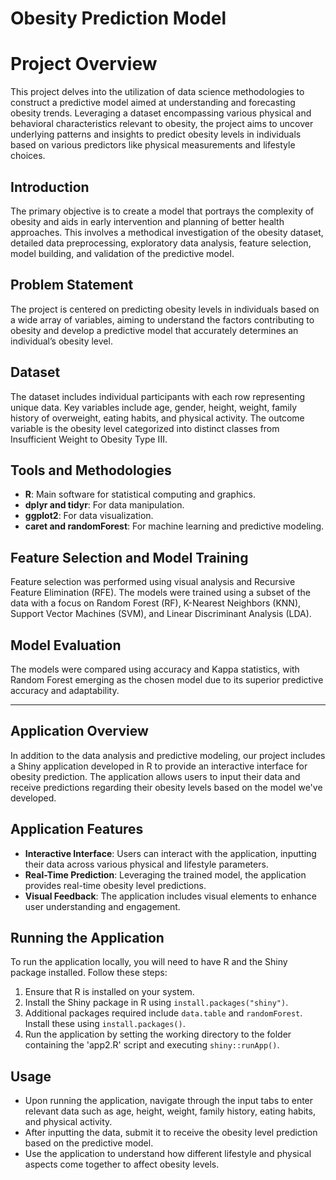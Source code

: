 # Obesity Prediction Model

# Project Overview
This project delves into the utilization of data science methodologies to construct a predictive model aimed at understanding and forecasting obesity trends. Leveraging a dataset encompassing various physical and behavioral characteristics relevant to obesity, the project aims to uncover underlying patterns and insights to predict obesity levels in individuals based on various predictors like physical measurements and lifestyle choices.

## Introduction
The primary objective is to create a model that portrays the complexity of obesity and aids in early intervention and planning of better health approaches. This involves a methodical investigation of the obesity dataset, detailed data preprocessing, exploratory data analysis, feature selection, model building, and validation of the predictive model.

## Problem Statement
The project is centered on predicting obesity levels in individuals based on a wide array of variables, aiming to understand the factors contributing to obesity and develop a predictive model that accurately determines an individual’s obesity level.

## Dataset
The dataset includes individual participants with each row representing unique data. Key variables include age, gender, height, weight, family history of overweight, eating habits, and physical activity. The outcome variable is the obesity level categorized into distinct classes from Insufficient Weight to Obesity Type III.

## Tools and Methodologies
- **R**: Main software for statistical computing and graphics.
- **dplyr and tidyr**: For data manipulation.
- **ggplot2**: For data visualization.
- **caret and randomForest**: For machine learning and predictive modeling.

## Feature Selection and Model Training
Feature selection was performed using visual analysis and Recursive Feature Elimination (RFE). The models were trained using a subset of the data with a focus on Random Forest (RF), K-Nearest Neighbors (KNN), Support Vector Machines (SVM), and Linear Discriminant Analysis (LDA).

## Model Evaluation
The models were compared using accuracy and Kappa statistics, with Random Forest emerging as the chosen model due to its superior predictive accuracy and adaptability.

---

## Application Overview

In addition to the data analysis and predictive modeling, our project includes a Shiny application developed in R to provide an interactive interface for obesity prediction. The application allows users to input their data and receive predictions regarding their obesity levels based on the model we've developed.

## Application Features

- **Interactive Interface**: Users can interact with the application, inputting their data across various physical and lifestyle parameters.
- **Real-Time Prediction**: Leveraging the trained model, the application provides real-time obesity level predictions.
- **Visual Feedback**: The application includes visual elements to enhance user understanding and engagement.

## Running the Application

To run the application locally, you will need to have R and the Shiny package installed. Follow these steps:

1. Ensure that R is installed on your system.
2. Install the Shiny package in R using `install.packages("shiny")`.
3. Additional packages required include `data.table` and `randomForest`. Install these using `install.packages()`.
4. Run the application by setting the working directory to the folder containing the 'app2.R' script and executing `shiny::runApp()`.

## Usage

- Upon running the application, navigate through the input tabs to enter relevant data such as age, height, weight, family history, eating habits, and physical activity.
- After inputting the data, submit it to receive the obesity level prediction based on the predictive model.
- Use the application to understand how different lifestyle and physical aspects come together to affect obesity levels.
